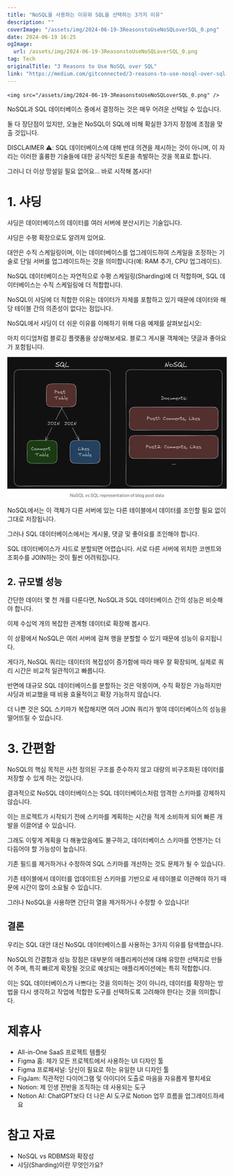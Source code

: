 ```yaml
---
title: "NoSQL을 사용하는 이유와 SQL을 선택하는 3가지 이유"
description: ""
coverImage: "/assets/img/2024-06-19-3ReasonstoUseNoSQLoverSQL_0.png"
date: 2024-06-19 16:25
ogImage: 
  url: /assets/img/2024-06-19-3ReasonstoUseNoSQLoverSQL_0.png
tag: Tech
originalTitle: "3 Reasons to Use NoSQL over SQL"
link: "https://medium.com/gitconnected/3-reasons-to-use-nosql-over-sql-b3fe05b09325"
---
```



`<img src="/assets/img/2024-06-19-3ReasonstoUseNoSQLoverSQL_0.png" />`

NoSQL과 SQL 데이터베이스 중에서 결정하는 것은 매우 어려운 선택일 수 있습니다.

둘 다 장단점이 있지만, 오늘은 NoSQL이 SQL에 비해 확실한 3가지 장점에 초점을 맞출 것입니다.

DISCLAIMER ⚠️: SQL 데이터베이스에 대해 반대 의견을 제시하는 것이 아니며, 이 자리는 이러한 훌륭한 기술들에 대한 공식적인 토론을 촉발하는 것을 목표로 합니다.

<div class="content-ad"></div>

그러니 더 이상 망설일 필요 없어요... 바로 시작해 봅시다!

# 1. 샤딩

샤딩은 데이터베이스의 데이터를 여러 서버에 분산시키는 기술입니다.

샤딩은 수평 확장으로도 알려져 있어요.

<div class="content-ad"></div>

대안은 수직 스케일링이며, 이는 데이터베이스를 업그레이드하여 스케일을 조정하는 기술로 단일 서버를 업그레이드하는 것을 의미합니다(예: RAM 추가, CPU 업그레이드).

NoSQL 데이터베이스는 자연적으로 수평 스케일링(Sharding)에 더 적합하며, SQL 데이터베이스는 수직 스케일링에 더 적합합니다.

NoSQL이 샤딩에 더 적합한 이유는 데이터가 자체를 포함하고 있기 때문에 데이터와 해당 테이블 간의 의존성이 없다는 점입니다.

NoSQL에서 샤딩이 더 쉬운 이유를 이해하기 위해 다음 예제를 살펴보십시오:

<div class="content-ad"></div>

마치 미디엄처럼 블로깅 플랫폼을 상상해보세요. 블로그 게시물 객체에는 댓글과 좋아요가 포함됩니다.

![2024-06-19-3ReasonstoUseNoSQLoverSQL_1 이미지](/assets/img/2024-06-19-3ReasonstoUseNoSQLoverSQL_1.png)

NoSQL에서는 이 객체가 다른 서버에 있는 다른 테이블에서 데이터를 조인할 필요 없이 그대로 저장됩니다.

그러나 SQL 데이터베이스에서는 게시물, 댓글 및 좋아요를 조인해야 합니다.

<div class="content-ad"></div>

SQL 데이터베이스가 샤드로 분할되면 어렵습니다. 서로 다른 서버에 위치한 코멘트와 조회수를 JOIN하는 것이 훨씬 어려워집니다.

## 2. 규모별 성능

간단한 데이터 몇 천 개를 다룬다면, NoSQL과 SQL 데이터베이스 간의 성능은 비슷해야 합니다.

이제 수십억 개의 복잡한 관계형 데이터로 확장해 봅시다.

<div class="content-ad"></div>

이 상황에서 NoSQL은 여러 서버에 걸쳐 행을 분할할 수 있기 때문에 성능이 유지됩니다.

게다가, NoSQL 쿼리는 데이터의 복잡성이 증가함에 따라 매우 잘 확장되며, 실제로 쿼리 시간은 비교적 일관적이고 빠릅니다.

반면에 대규모 SQL 데이터베이스를 분할하는 것은 악몽이며, 수직 확장은 가능하지만 샤딩과 비교했을 때 비용 효율적이고 확장 가능하지 않습니다.

더 나쁜 것은 SQL 스키마가 복잡해지면 여러 JOIN 쿼리가 쌓여 데이터베이스의 성능을 떨어뜨릴 수 있습니다.

<div class="content-ad"></div>

# 3. 간편함

NoSQL의 핵심 목적은 사전 정의된 구조를 준수하지 않고 대량의 비구조화된 데이터를 저장할 수 있게 하는 것입니다.

결과적으로 NoSQL 데이터베이스는 SQL 데이터베이스처럼 엄격한 스키마를 강제하지 않습니다.

이는 프로젝트가 시작되기 전에 스키마를 계획하는 시간을 적게 소비하게 되어 빠른 개발을 이끌어낼 수 있습니다.

<div class="content-ad"></div>

그래도 이렇게 계획을 다 해놓았음에도 불구하고, 데이터베이스 스키마를 언젠가는 더 다듬어야 할 가능성이 높습니다.

기존 필드를 제거하거나 수정하여 SQL 스키마를 개선하는 것도 문제가 될 수 있습니다.

기존 테이블에서 데이터를 업데이트된 스키마를 기반으로 새 테이블로 이관해야 하기 때문에 시간이 많이 소요될 수 있습니다.

그러나 NoSQL을 사용하면 간단히 열을 제거하거나 수정할 수 있습니다!

<div class="content-ad"></div>

## 결론

우리는 SQL 대안 대신 NoSQL 데이터베이스를 사용하는 3가지 이유를 탐색했습니다.

NoSQL의 간결함과 성능 장점은 대부분의 애플리케이션에 대해 유망한 선택지로 만들어 주며, 특히 빠르게 확장될 것으로 예상되는 애플리케이션에는 특히 적합합니다.

이는 SQL 데이터베이스가 나쁘다는 것을 의미하는 것이 아니라, 데이터를 확장하는 방법을 다시 생각하고 작업에 적합한 도구를 선택하도록 고려해야 한다는 것을 의미합니다.

<div class="content-ad"></div>

# 제휴사

- All-in-One SaaS 프로젝트 템플릿
- Figma 홈: 제가 모든 프로젝트에서 사용하는 UI 디자인 툴
- Figma 프로페셔널: 당신이 필요로 하는 유일한 UI 디자인 툴
- FigJam: 직관적인 다이어그램 및 아이디어 도출로 마음을 자유롭게 펼치세요
- Notion: 제 인생 전반을 조직하는 데 사용되는 도구
- Notion AI: ChatGPT보다 더 나은 AI 도구로 Notion 업무 흐름을 업그레이드하세요

# 참고 자료

- NoSQL vs RDBMS와 확장성
- 샤딩(Sharding)이란 무엇인가요?
